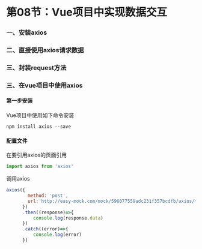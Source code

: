 
# 第08节：Vue项目中实现数据交互

### 一、安装axios

### 二、直接使用axios请求数据

### 三、封装request方法

### 三、在vue项目中使用axios

#### 第一步安装
Vue项目中使用如下命令安装
```
npm install axios --save
```

#### 配置文件

在要引用axios的页面引用
``` js
import axios from 'axios'
```

调用axios
``` js
axios({
        method: 'post',
        url:'http://easy-mock.com/mock/596077559adc231f357bcdfb/axios/test-post-axios'
      })
      .then((response)=>{
          console.log(response.data)
      })
      .catch((error)=>{
          console.log(error)
      })
```